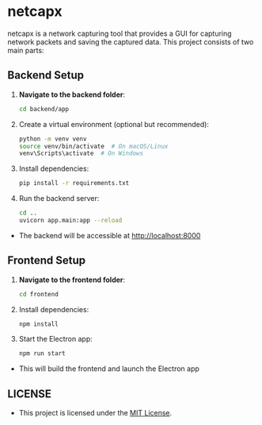 # netcapx

netcapx is a network capturing tool that provides a GUI for capturing network packets and saving the captured data. This project consists of two main parts:

## Backend Setup

1. **Navigate to the backend folder**:

   ```bash
   cd backend/app

2. Create a virtual environment (optional but recommended):

   ```bash
   python -m venv venv
   source venv/bin/activate  # On macOS/Linux
   venv\Scripts\activate  # On Windows
   ```

3. Install dependencies:

   ```bash
   pip install -r requirements.txt
   ```

4. Run the backend server:

   ```bash
   cd ..
   uvicorn app.main:app --reload
   ```

- The backend will be accessible at <http://localhost:8000>

## Frontend Setup

1. **Navigate to the frontend folder**:

   ```bash
   cd frontend
   ```

2. Install dependencies:

   ```bash
   npm install
   ```

3. Start the Electron app:

   ```bash
   npm run start
   ```

- This will build the frontend and launch the Electron app

## LICENSE

- This project is licensed under the [MIT License](LICENSE).
